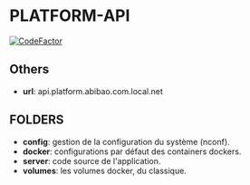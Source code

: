 # PLATFORM-API

[![CodeFactor](https://www.codefactor.io/repository/github/abibao/platform-api/badge/develop)](https://www.codefactor.io/repository/github/abibao/platform-api/overview/develop)

## Others
- __url__: api.platform.abibao.com.local.net

## FOLDERS
- __config__: gestion de la configuration du système (nconf).
- __docker__: configurations par défaut des containers dockers.
- __server__: code source de l'application.
- __volumes__: les volumes docker, du classique.
